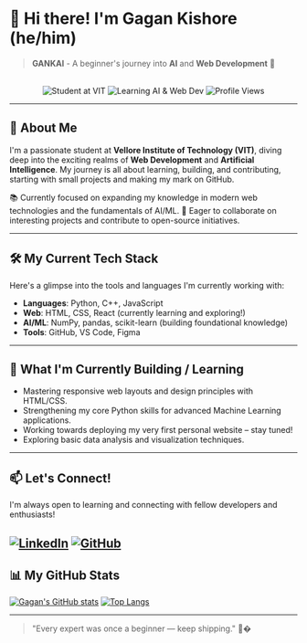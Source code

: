 # 👋 Hi there! I'm Gagan Kishore (he/him)

> **GANKAI** - A beginner's journey into **AI** and **Web Development** 🚀

<div align="center">
  <br>
  <img src="https://img.shields.io/badge/Student-VIT-blue" alt="Student at VIT">
  <img src="https://img.shields.io/badge/Learning%20AI%20&%20Web%20Dev-In%20Progress-orange" alt="Learning AI & Web Dev">
  <img src="https://komarev.com/ghpvc/?username=Gagankb-205&label=Profile+Views" alt="Profile Views">
</div>

---

## 🚀 About Me

I'm a passionate student at **Vellore Institute of Technology (VIT)**, diving deep into the exciting realms of **Web Development** and **Artificial Intelligence**. My journey is all about learning, building, and contributing, starting with small projects and making my mark on GitHub.

📚 Currently focused on expanding my knowledge in modern web technologies and the fundamentals of AI/ML.
🌱 Eager to collaborate on interesting projects and contribute to open-source initiatives.

---

## 🛠️ My Current Tech Stack

Here's a glimpse into the tools and languages I'm currently working with:

* **Languages**: Python, C++, JavaScript
* **Web**: HTML, CSS, React (currently learning and exploring!)
* **AI/ML**: NumPy, pandas, scikit-learn (building foundational knowledge)
* **Tools**: GitHub, VS Code, Figma

---

## 🚧 What I'm Currently Building / Learning

* Mastering responsive web layouts and design principles with HTML/CSS.
* Strengthening my core Python skills for advanced Machine Learning applications.
* Working towards deploying my very first personal website – stay tuned!
* Exploring basic data analysis and visualization techniques.

---

## 📫 Let's Connect!

I'm always open to learning and connecting with fellow developers and enthusiasts!

[![LinkedIn](https://img.shields.io/badge/LinkedIn-blue?logo=linkedin&style=flat&logoColor=white)](https://linkedin.com/in/gagankb205)
[![GitHub](https://img.shields.io/badge/GitHub-Profile-black?logo=github)](https://github.com/Gagankb-205)
---

## 📊 My GitHub Stats

[![Gagan's GitHub stats](https://github-readme-stats.vercel.app/api?username=Gagankb-205&show_icons=true&theme=radical&hide=prs)](https://github.com/Gagankb-205)
[![Top Langs](https://github-readme-stats.vercel.app/api/top-langs/?username=Gagankb-205&layout=compact&theme=radical)](https://github.com/Gagankb-205)

---

> "Every expert was once a beginner — keep shipping." 🚀�
